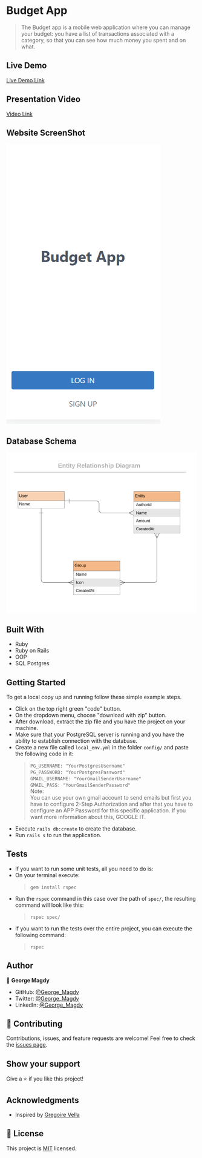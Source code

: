 # Budget App

> The Budget app is a mobile web application where you can manage your budget: you have a list of transactions associated with a category, so that you can see how much money you spent and on what.

## Live Demo

[Live Demo Link](https://arcane-woodland-30814.herokuapp.com/)

## Presentation Video

[Video Link](https://drive.google.com/file/d/1Cjpr1_5YRsdMdimNQ_b-3sKMKPf9-8q3/view?usp=sharing)

## Website ScreenShot

![screenshot](./budget_app_site.png)

## Database Schema

![screenshot](./budget_app_erd.png)

## Built With

- Ruby
- Ruby on Rails
- OOP
- SQL Postgres

## Getting Started

To get a local copy up and running follow these simple example steps.

- Click on the top right green "code" button.
- On the dropdown menu, choose "download with zip" button.
- After download, extract the zip file and you have the project on your machine.
- Make sure that your PostgreSQL server is running and you have the ability to establish connection with the database.
- Create a new file called `local_env.yml` in the folder `config/` and paste the following code in it:
  > `PG_USERNAME: "YourPostgresUsername"`<br> `PG_PASSWORD: "YourPostgresPassword"` <br> `GMAIL_USERNAME: "YourGmailSenderUsername"`<br> `GMAIL_PASS: "YourGmailSenderPassword"`<br>
  > Note:<br> You can use your own gmail account to send emails but first you have to configure 2-Step Authorization and after that you have to configure
  > an APP Password for this specific application. If you want more information about this, GOOGLE IT.
- Execute `rails db:create` to create the database.
- Run `rails s` to run the application.

## Tests

- If you want to run some unit tests, all you need to do is:
- On your terminal execute:
  > `gem install rspec`
- Run the `rspec` command in this case over the path of `spec/`, the resulting command will look like this:
  > `rspec spec/`
- If you want to run the tests over the entire project, you can execute the following command:
  > `rspec`

## Author

👤 **George Magdy**

- GitHub: [@George_Magdy](https://github.com/gemmen29)
- Twitter: [@George_Magdy](https://twitter.com/georgtriple1)
- LinkedIn: [@George_Magdy](https://www.linkedin.com/in/george-magdy-840/)

## 🤝 Contributing

Contributions, issues, and feature requests are welcome!
Feel free to check the [issues page](../../issues/).

## Show your support

Give a ⭐️ if you like this project!

## Acknowledgments

- Inspired by [Gregoire Vella](https://www.behance.net/gregoirevella)

## 📝 License

This project is [MIT](./MIT.md) licensed.
